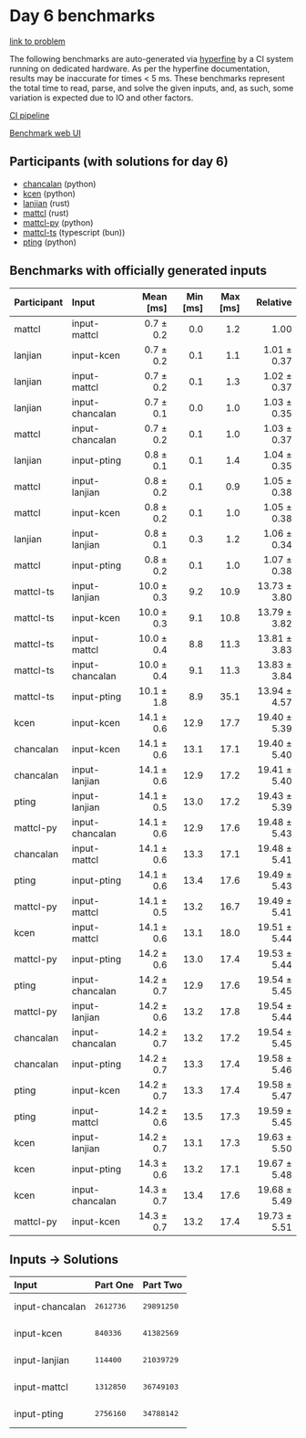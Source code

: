 # Day 6 benchmarks

[link to problem](https://adventofcode.com/2023/day/6)

The following benchmarks are auto-generated via
[hyperfine](https://github.com/sharkdp/hyperfine) by a CI system running on
dedicated hardware. As per the hyperfine documentation, results may be
inaccurate for times < 5 ms. These benchmarks represent the total time to read,
parse, and solve the given inputs, and, as such, some variation is expected due
to IO and other factors.

[CI pipeline](http://ci.papercode.net:8080/teams/main/pipelines/aoc2023)

[Benchmark web UI](https://aoc.ancalagon.black)


## Participants (with solutions for day 6)

- [chancalan](https://github.com/chancalan/aoc2023) (python)
- [kcen](https://github.com/kcen/aoc2023) (python)
- [lanjian](https://github.com/lanjian/aoc-2023) (rust)
- [mattcl](https://github.com/mattcl/aoc2023) (rust)
- [mattcl-py](https://github.com/mattcl/aoc2023-py) (python)
- [mattcl-ts](https://github.com/mattcl/aoc2023-js) (typescript (bun))
- [pting](https://github.com/pting/aoc2023) (python)


## Benchmarks with officially generated inputs

| Participant | Input | Mean [ms] | Min [ms] | Max [ms] | Relative |
|:---|:---|---:|---:|---:|---:|
| mattcl | input-mattcl | 0.7 ± 0.2 | 0.0 | 1.2 | 1.00 |
| lanjian | input-kcen | 0.7 ± 0.2 | 0.1 | 1.1 | 1.01 ± 0.37 |
| lanjian | input-mattcl | 0.7 ± 0.2 | 0.1 | 1.3 | 1.02 ± 0.37 |
| lanjian | input-chancalan | 0.7 ± 0.1 | 0.0 | 1.0 | 1.03 ± 0.35 |
| mattcl | input-chancalan | 0.7 ± 0.2 | 0.1 | 1.0 | 1.03 ± 0.37 |
| lanjian | input-pting | 0.8 ± 0.1 | 0.1 | 1.4 | 1.04 ± 0.35 |
| mattcl | input-lanjian | 0.8 ± 0.2 | 0.1 | 0.9 | 1.05 ± 0.38 |
| mattcl | input-kcen | 0.8 ± 0.2 | 0.1 | 1.0 | 1.05 ± 0.38 |
| lanjian | input-lanjian | 0.8 ± 0.1 | 0.3 | 1.2 | 1.06 ± 0.34 |
| mattcl | input-pting | 0.8 ± 0.2 | 0.1 | 1.0 | 1.07 ± 0.38 |
| mattcl-ts | input-lanjian | 10.0 ± 0.3 | 9.2 | 10.9 | 13.73 ± 3.80 |
| mattcl-ts | input-kcen | 10.0 ± 0.3 | 9.1 | 10.8 | 13.79 ± 3.82 |
| mattcl-ts | input-mattcl | 10.0 ± 0.4 | 8.8 | 11.3 | 13.81 ± 3.83 |
| mattcl-ts | input-chancalan | 10.0 ± 0.4 | 9.1 | 11.3 | 13.83 ± 3.84 |
| mattcl-ts | input-pting | 10.1 ± 1.8 | 8.9 | 35.1 | 13.94 ± 4.57 |
| kcen | input-kcen | 14.1 ± 0.6 | 12.9 | 17.7 | 19.40 ± 5.39 |
| chancalan | input-kcen | 14.1 ± 0.6 | 13.1 | 17.1 | 19.40 ± 5.40 |
| chancalan | input-lanjian | 14.1 ± 0.6 | 12.9 | 17.2 | 19.41 ± 5.40 |
| pting | input-lanjian | 14.1 ± 0.5 | 13.0 | 17.2 | 19.43 ± 5.39 |
| mattcl-py | input-chancalan | 14.1 ± 0.6 | 12.9 | 17.6 | 19.48 ± 5.43 |
| chancalan | input-mattcl | 14.1 ± 0.6 | 13.3 | 17.1 | 19.48 ± 5.41 |
| pting | input-pting | 14.1 ± 0.6 | 13.4 | 17.6 | 19.49 ± 5.43 |
| mattcl-py | input-mattcl | 14.1 ± 0.5 | 13.2 | 16.7 | 19.49 ± 5.41 |
| kcen | input-mattcl | 14.1 ± 0.6 | 13.1 | 18.0 | 19.51 ± 5.44 |
| mattcl-py | input-pting | 14.2 ± 0.6 | 13.0 | 17.4 | 19.53 ± 5.44 |
| pting | input-chancalan | 14.2 ± 0.7 | 12.9 | 17.6 | 19.54 ± 5.45 |
| mattcl-py | input-lanjian | 14.2 ± 0.6 | 13.2 | 17.8 | 19.54 ± 5.44 |
| chancalan | input-chancalan | 14.2 ± 0.7 | 13.2 | 17.2 | 19.54 ± 5.45 |
| chancalan | input-pting | 14.2 ± 0.7 | 13.3 | 17.4 | 19.58 ± 5.46 |
| pting | input-kcen | 14.2 ± 0.7 | 13.3 | 17.4 | 19.58 ± 5.47 |
| pting | input-mattcl | 14.2 ± 0.6 | 13.5 | 17.3 | 19.59 ± 5.45 |
| kcen | input-lanjian | 14.2 ± 0.7 | 13.1 | 17.3 | 19.63 ± 5.50 |
| kcen | input-pting | 14.3 ± 0.6 | 13.2 | 17.1 | 19.67 ± 5.48 |
| kcen | input-chancalan | 14.3 ± 0.7 | 13.4 | 17.6 | 19.68 ± 5.49 |
| mattcl-py | input-kcen | 14.3 ± 0.7 | 13.2 | 17.4 | 19.73 ± 5.51 |


## Inputs -> Solutions

| Input | Part One | Part Two |
|:---|:---|:---|
|input-chancalan|<pre>2612736</pre>|<pre>29891250</pre>|
|input-kcen|<pre>840336</pre>|<pre>41382569</pre>|
|input-lanjian|<pre>114400</pre>|<pre>21039729</pre>|
|input-mattcl|<pre>1312850</pre>|<pre>36749103</pre>|
|input-pting|<pre>2756160</pre>|<pre>34788142</pre>|